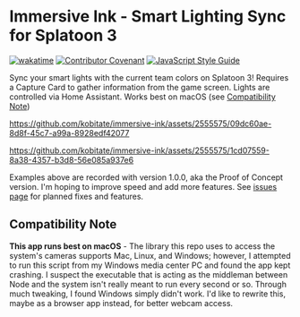 # Immersive Ink - Smart Lighting Sync for Splatoon 3

[![wakatime](https://wakatime.com/badge/github/kobitate/immersive-ink.svg?style=flat-square)](https://wakatime.com/badge/github/kobitate/immersive-ink) [![Contributor Covenant](https://img.shields.io/badge/Contributor%20Covenant-2.1-5e0c73.svg?style=flat-square)](code_of_conduct.md) [![JavaScript Style Guide](https://img.shields.io/badge/code_style-standard-f4e049.svg?style=flat-square)](https://standardjs.com)


Sync your smart lights with the current team colors on Splatoon 3! Requires a
Capture Card to gather information from the game screen. Lights are controlled 
via Home Assistant. Works best on macOS (see [Compatibility Note](#compatibility-note))

https://github.com/kobitate/immersive-ink/assets/2555575/09dc60ae-8d8f-45c7-a99a-8928edf42077

https://github.com/kobitate/immersive-ink/assets/2555575/1cd07559-8a38-4357-b3d8-56e085a937e6

Examples above are recorded with version 1.0.0, aka the Proof of Concept version.
I'm hoping to improve speed and add more features. See [issues page](https://github.com/kobitate/immersive-ink/issues) 
for planned fixes and features.

## Compatibility Note

**This app runs best on macOS** - The library this repo uses to access the 
system's cameras supports Mac, Linux, and Windows; however, I attempted to 
run this script from my Windows media center PC and found the app kept 
crashing. I suspect the executable that is acting as the middleman between 
Node and the system isn't really meant to run every second or so. Through 
much tweaking, I found Windows simply didn't work. I'd like to rewrite this,
maybe as a browser app instead, for better webcam access. 
